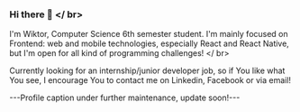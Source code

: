 ### Hi there 👋 </ br>

I'm Wiktor, Computer Science 6th semester student. I'm mainly focused on Frontend: web and mobile technologies, especially React and React Native, but I'm open for all kind of programming challenges! </ br>

Currently looking for an internship/junior developer job, so if You like what You see, I encourage You to contact me on Linkedin, Facebook or via email!</br>

---Profile caption under further maintenance, update soon!---
<!--
**Guccio163/Guccio163** is a ✨ _special_ ✨ repository because its `README.md` (this file) appears on your GitHub profile.

Here are some ideas to get you started:

- 🔭 I’m currently working on ...
- 🌱 I’m currently learning ...
- 👯 I’m looking to collaborate on ...
- 🤔 I’m looking for help with ...
- 💬 Ask me about ...
- 📫 How to reach me: ...
- 😄 Pronouns: ...
- ⚡ Fun fact: ...
-->
